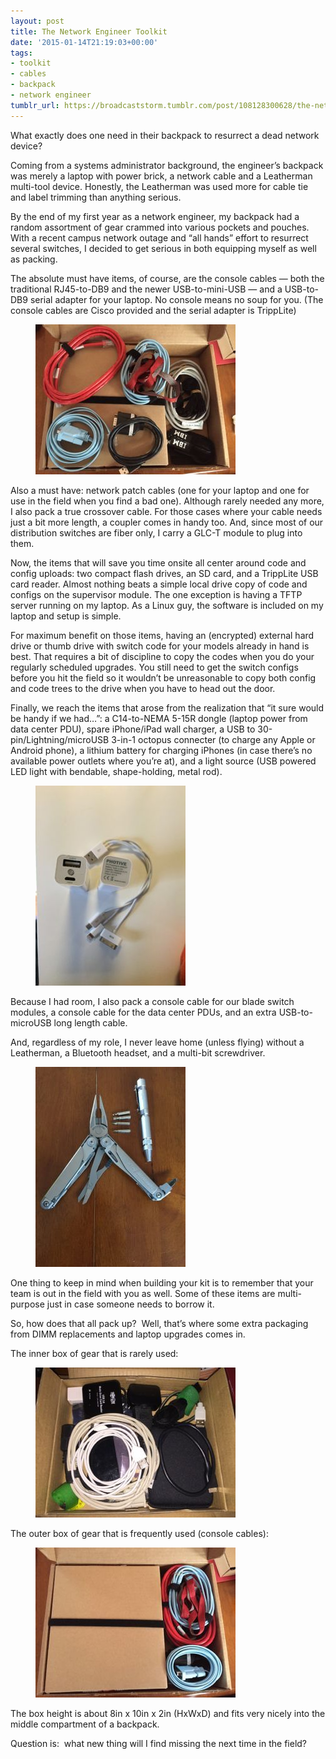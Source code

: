 ```yaml
---
layout: post
title: The Network Engineer Toolkit
date: '2015-01-14T21:19:03+00:00'
tags:
- toolkit
- cables
- backpack
- network engineer
tumblr_url: https://broadcaststorm.tumblr.com/post/108128300628/the-network-engineer-toolkit
---
```

What exactly does one need in their backpack to resurrect a dead network device?

Coming from a systems administrator background, the engineer’s backpack was merely a laptop with power brick, a network cable and a Leatherman multi-tool device. Honestly, the Leatherman was used more for cable tie and label trimming than anything serious.

By the end of my first year as a network engineer, my backpack had a random assortment of gear crammed into various pockets and pouches. With a recent campus network outage and “all hands” effort to resurrect several switches, I decided to get serious in both equipping myself as well as packing.

The absolute must have items, of course, are the console cables — both the traditional RJ45-to-DB9 and the newer USB-to-mini-USB — and a USB-to-DB9 serial adapter for your laptop. No console means no soup for you. (The console cables are Cisco provided and the serial adapter is TrippLite)

<figure class="tmblr-full" data-orig-height="240" data-orig-width="320" data-orig-src="/images/tumblr/tumblr_inline_ni746oguI01re93or.jpg"><img src="/images/tumblr/tumblr_inline_pc30h5pfNt1re93or_540.jpg" data-orig-height="240" data-orig-width="320" data-orig-src="/images/tumblr/tumblr_inline_ni746oguI01re93or.jpg"></figure>

Also a must have: network patch cables (one for your laptop and one for use in the field when you find a bad one). Although rarely needed any more, I also pack a true crossover cable. For those cases where your cable needs just a bit more length, a coupler comes in handy too. And, since most of our distribution switches are fiber only, I carry a GLC-T module to plug into them.

Now, the items that will save you time onsite all center around code and config uploads: two compact flash drives, an SD card, and a TrippLite USB card reader. Almost nothing beats a simple local drive copy of code and configs on the supervisor module. The one exception is having a TFTP server running on my laptop. As a Linux guy, the software is included on my laptop and setup is simple.

For maximum benefit on those items, having an (encrypted) external hard drive or thumb drive with switch code for your models already in hand is best. That requires a bit of discipline to copy the codes when you do your regularly scheduled upgrades. You still need to get the switch configs before you hit the field so it wouldn’t be unreasonable to copy both config and code trees to the drive when you have to head out the door.

Finally, we reach the items that arose from the realization that “it sure would be handy if we had…”: a C14-to-NEMA 5-15R dongle (laptop power from data center PDU), spare iPhone/iPad wall charger, a USB to 30-pin/Lightning/microUSB 3-in-1 octopus connecter (to charge any Apple or Android phone), a lithium battery for charging iPhones (in case there’s no available power outlets where you’re at), and a light source (USB powered LED light with bendable, shape-holding, metal rod).

<figure data-orig-height="320" data-orig-width="240" data-orig-src="/images/tumblr/tumblr_inline_ni74boVMlM1re93or.jpg"><img src="/images/tumblr/tumblr_inline_pc30h5G6km1re93or_540.jpg" data-orig-height="320" data-orig-width="240" data-orig-src="/images/tumblr/tumblr_inline_ni74boVMlM1re93or.jpg"></figure>

Because I had room, I also pack a console cable for our blade switch modules, a console cable for the data center PDUs, and an extra USB-to-microUSB long length cable.

And, regardless of my role, I never leave home (unless flying) without a Leatherman, a Bluetooth headset, and a multi-bit screwdriver.

<figure data-orig-height="320" data-orig-width="240" data-orig-src="/images/tumblr/tumblr_inline_ni74n8fEng1re93or.jpg"><img src="/images/tumblr/tumblr_inline_pc30h5Od0F1re93or_540.jpg" data-orig-height="320" data-orig-width="240" data-orig-src="/images/tumblr/tumblr_inline_ni74n8fEng1re93or.jpg"></figure>

One thing to keep in mind when building your kit is to remember that your team is out in the field with you as well. Some of these items are multi-purpose just in case someone needs to borrow it.

So, how does that all pack up? &nbsp;Well, that’s where some extra packaging from DIMM replacements and laptop upgrades comes in. &nbsp;

The inner box of gear that is rarely used:

<figure class="tmblr-full" data-orig-height="240" data-orig-width="320" data-orig-src="/images/tumblr/tumblr_inline_ni74p4TV031re93or.jpg"><img src="/images/tumblr/tumblr_inline_pc30h6Q3hM1re93or_540.jpg" data-orig-height="240" data-orig-width="320" data-orig-src="/images/tumblr/tumblr_inline_ni74p4TV031re93or.jpg"></figure>

The outer box of gear that is frequently used (console cables):

<figure class="tmblr-full" data-orig-height="240" data-orig-width="320" data-orig-src="/images/tumblr/tumblr_inline_ni74ph3RQk1re93or.jpg"><img src="/images/tumblr/tumblr_inline_pc30h685Hf1re93or_540.jpg" data-orig-height="240" data-orig-width="320" data-orig-src="/images/tumblr/tumblr_inline_ni74ph3RQk1re93or.jpg"></figure>

The box height is about 8in x 10in x 2in (HxWxD) and fits very nicely into the middle compartment of a backpack. &nbsp;

Question is: &nbsp;what new thing will I find missing the next time in the field?

